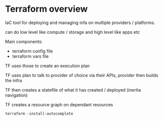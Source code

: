 Terraform overview
===============================================

IaC tool for deploying and managing infa on multiple providers / platforms.

can do low level like compute / storage and high level like apps etc

Main components:
- terraform config file
- terraform vars file

TF uses those to create an execution plan

TF uses plan to talk to provider of choice via their APIs, provider then builds the infra

TF then creates a statefile of what it has created / deployed (inertia navigation)

TF creates a resource graph on dependant resources

```
terraform -install-autocomplete
```


